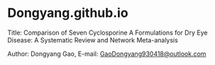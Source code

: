 # Dongyang.github.io
Title: Comparison of Seven Cyclosporine A Formulations for Dry Eye Disease: A Systematic Review and Network Meta-analysis

Author: Dongyang Gao, E-mail: GaoDongyang930418@outlook.com

